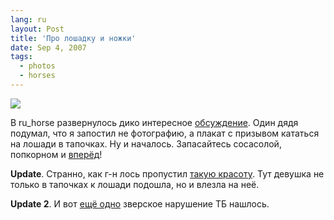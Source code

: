 ```yaml
---
lang: ru
layout: Post
title: 'Про лошадку и ножки'
date: Sep 4, 2007
tags:
  - photos
  - horses
---
```


![](http://wow.sapegin.me/0617080I003v/lg-797971-582.jpg)

В ru_horse развернулось дико интересное [обсуждение](http://community.livejournal.com/ru_horse/490982.html). Один дядя подумал, что я запостил не фотографию, а плакат с призывом кататься на лошади в тапочках. Ну и началось. Запасайтесь сосасолой, попкорном и [вперёд](http://community.livejournal.com/ru_horse/490982.html)!

**Update**. Странно, как г-н лось пропустил [такую красоту](http://community.livejournal.com/ru_horse/489974.html). Тут девушка не только в тапочках к лошади подошла, но и влезла на неё.

**Update 2**. И вот [ещё одно](http://www.bibliotekar.ru/kPetrovVodkin/4.htm) зверское нарушение ТБ нашлось.
